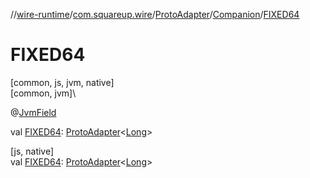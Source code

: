 //[wire-runtime](../../../../index.md)/[com.squareup.wire](../../index.md)/[ProtoAdapter](../index.md)/[Companion](index.md)/[FIXED64](-f-i-x-e-d64.md)

# FIXED64

[common, js, jvm, native]\
[common, jvm]\

@[JvmField](https://kotlinlang.org/api/latest/jvm/stdlib/kotlin.jvm/-jvm-field/index.html)

val [FIXED64](-f-i-x-e-d64.md): [ProtoAdapter](../index.md)&lt;[Long](https://kotlinlang.org/api/latest/jvm/stdlib/kotlin/-long/index.html)&gt;

[js, native]\
val [FIXED64](-f-i-x-e-d64.md): [ProtoAdapter](../index.md)&lt;[Long](https://kotlinlang.org/api/latest/jvm/stdlib/kotlin/-long/index.html)&gt;
